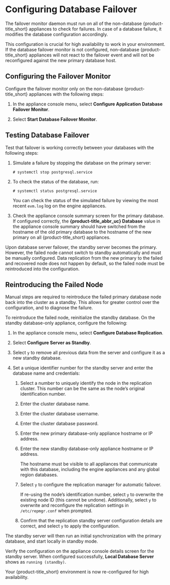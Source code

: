 # Configuring Database Failover

The failover monitor daemon must run on all of the non-database
{product-title\_short} appliances to check for failures. In case of a
database failure, it modifies the database configuration accordingly.

<div class="important">

This configuration is crucial for high availability to work in your
environment. If the database failover monitor is not configured,
non-database {product-title\_short} appliances will not react to the
failover event and will not be reconfigured against the new primary
database host.

</div>

## Configuring the Failover Monitor

Configure the failover monitor only on the non-database
{product-title\_short} appliances with the following steps:

1.  In the appliance console menu, select **Configure Application
    Database Failover Monitor**.

2.  Select **Start Database Failover Monitor**.

## Testing Database Failover

Test that failover is working correctly between your databases with the
following steps:

1.  Simulate a failure by stopping the database on the primary server:
    
        # systemctl stop postgresql.service

2.  To check the status of the database, run:
    
        # systemctl status postgresql.service
    
    <div class="note">
    
    You can check the status of the simulated failure by viewing the
    most recent `evm.log` log on the engine appliances.
    
    </div>

3.  Check the appliance console summary screen for the primary database.
    If configured correctly, the **{product-title\_abbr\_uc} Database**
    value in the appliance console summary should have switched from the
    hostname of the old primary database to the hostname of the new
    primary on all {product-title\_short} appliances.

<div class="important">

Upon database server failover, the standby server becomes the primary.
However, the failed node cannot switch to standby automatically and must
be manually configured. Data replication from the new primary to the
failed and recovered node does not happen by default, so the failed node
must be reintroduced into the configuration.

</div>

## Reintroducing the Failed Node

Manual steps are required to reintroduce the failed primary database
node back into the cluster as a standby. This allows for greater control
over the configuration, and to diagnose the failure.

To reintroduce the failed node, reinitialize the standby database. On
the standby database-only appliance, configure the following:

1.  In the appliance console menu, select **Configure Database
    Replication**.

2.  Select **Configure Server as Standby**.

3.  Select `y` to remove all previous data from the server and configure
    it as a new standby database.

4.  Set a unique identifier number for the standby server and enter the
    database name and credentials:
    
    1.  Select a number to uniquely identify the node in the replication
        cluster. This number can be the same as the node’s original
        identification number.
    
    2.  Enter the cluster database name.
    
    3.  Enter the cluster database username.
    
    4.  Enter the cluster database password.
    
    5.  Enter the new primary database-only appliance hostname or IP
        address.
    
    6.  Enter the new standby database-only appliance hostname or IP
        address.
        
        <div class="note">
        
        The hostname must be visible to all appliances that communicate
        with this database, including the engine appliances and any
        global region databases.
        
        </div>
    
    7.  Select `y` to configure the replication manager for automatic
        failover.
        
        <div class="note">
        
        If re-using the node’s identification number, select `y` to
        overwrite the existing node ID (this cannot be undone).
        Additionally, select `y` to overwrite and reconfigure the
        replication settings in `/etc/repmgr.conf` when prompted.
        
        </div>
    
    8.  Confirm that the replication standby server configuration
        details are correct, and select `y` to apply the configuration.

The standby server will then run an initial synchronization with the
primary database, and start locally in standby mode.

Verify the configuration on the appliance console details screen for the
standby server. When configured successfully, **Local Database Server**
shows as `running (standby)`.

Your {product-title\_short} environment is now re-configured for high
availability.

